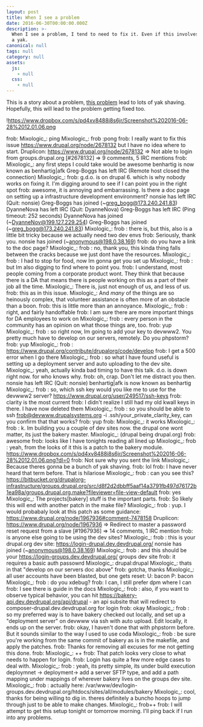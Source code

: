 ```yaml
---
layout: post
title: When I see a problem
date: 2016-06-30T00:00:00.000Z
description: >-
  When I see a problem, I tend to need to fix it. Even if this involves shaving
  a yak.
canonical: null
tags: null
category: null
assets:
  js:
    - null
  css:
    - null
---
```


This is a story about a problem, [this problem](https://www.drupal.org/node/2678132) lead to lots of yak shaving. Hopefully, this will lead to the problem getting fixed too.

!https://www.dropbox.com/s/pd4xv8488i8s6jr/Screenshot%202016-06-28%2012.01.06.png

frob:
Mixologic_: ping
Mixologic_:
frob :pong
frob:
I really want to fix this issue https://www.drupal.org/node/2678132 but I have no idea where to start.
Druplicon:
https://www.drupal.org/node/2678132 => Not able to login from groups.drupal.org [#2678132] => 9 comments, 5 IRC mentions
frob:
Mixologic_: any first steps I could take would be awesome
benhartig is now known as benhartig|afk
Greg-Boggs has left IRC (Remote host closed the connection)
Mixologic_:
frob: g.d.o. is on drupal 6. which is why nobody works on fixing it. I'm digging around to see if I can point you in the right spot
frob:
awesome, it is annoying and embarrassing. Is there a doc page on setting up a infrastructure development environment?
nonsie has left IRC (Quit: nonsie)
Greg-Boggs has joined (~greg_bogg@173.240.241.83)
DyanneNova has left IRC (Quit: DyanneNova)
Greg-Boggs has left IRC (Ping timeout: 252 seconds)
DyanneNova has joined (~DyanneNov@199.127.229.254)
Greg-Boggs has joined (~greg_bogg@173.240.241.83)
Mixologic_:
frob : there is, but this, also is a little bit tricky because we actually need two dev envs
frob:
Seriously, thank you.
nonsie has joined (~anonymous@198.0.38.169)
frob:
do you have a link to the doc page?
Mixologic_:
frob : no, thank you, this kinda thing falls between the cracks because we just dont have the resources.
Mixologic_:
frob :  I had to stop for food, now Im gonna get you set up
Mixologic_:
frob : but Im also digging to find where to point you.
frob:
I understand, most people coming from a corporate product wont. They think that because there is a DA that means there is people working on this as a part of their job all the time.
Mixologic_:
There is, just not enough of us, and less of us.
frob:
this as in this issue.
Mixologic_:
And *many* of the things are so heinously complex, that volunteer assistance is often more of an obstacle than a boon.
frob:
this is little more than an annoyance.
Mixologic_:
frob : right, and fairly handoffable
frob:
I am sure there are more important things for DA employees to work on
Mixologic_:
frob : every person  in the community has an opinion on what those things are, too.
frob:
yup
Mixologic_:
frob : so right now, Im going to add your key to devwww2. You pretty much have to develop on our servers, remotely. Do you phpstorm?
frob:
yup
Mixologic_:
frob : https://www.drupal.org/contribute/drupalorg/code/develop
frob:
I get a 500 error when I go there
Mixologic_:
frob : so what I have found useful is setting up a deployment server and auto uploading to the dev site.
Mixologic_:
yeah, actually kinda bad timing to have this talk. d.o. is down right now. for who knows why.
frob:
oh, crap. Don't let me distract you then.
nonsie has left IRC (Quit: nonsie)
benhartig|afk is now known as benhartig
Mixologic_:
frob : so, which ssh key would you like me to use for the devwww2 server? https://www.drupal.org/user/249517/ssh-keys
frob:
clarity is the most current
frob:
I didn't realize I still had my old kwall keys in there. I have now deleted them
Mixologic_:
frob : so you should be able to ssh frob@devwww.drupalsystems.org -i .ssh/your_private_clarity_key, can you confirm that that works?
frob:
yup
frob:
Mixologic_: it works
Mixologic_:
frob : k. Im building you a couple of dev sites now. the drupal one wont matter, its just the bakery master.
Mixologic_:
(drupal being drupal.org)
frob:
awesome
frob:
looks like I have tonights reading all lined up
Mixologic_:
frob : yeah, from the looks of it this is a patch to the bakery module. https://www.dropbox.com/s/pd4xv8488i8s6jr/Screenshot%202016-06-28%2012.01.06.png?dl=0
frob:
Not sure why you sent the link
Mixologic_:
Because theres gonna be a bunch of yak shaving.
frob:
lol
frob:
I have never heard that term before. That is hilariose
Mixologic_:
frob : can you see this? https://bitbucket.org/drupalorg-infrastructure/groups.drupal.org/src/d8f2d2dbbff5aaf14a3791fb497d76172b1ea98a/groups.drupal.org.make?fileviewer=file-view-default
frob:
yes
Mixologic_:
The projects[bakery] stuff is the important parts.
frob:
So likely this will end with another patch in the make file?
Mixologic_:
frob : yup. I would probabaly look at this patch as some guidance: https://www.drupal.org/node/1967936#comment-7478158
Druplicon:
https://www.drupal.org/node/1967936 => Redirect to master a password reset request from a slave [#1967936] => 14 comments, 1 IRC mention
frob:
is anyone else going to be using the dev sites?
Mixologic_:
frob : this is your drupal.org dev site: https://login-drupal.dev.devdrupal.org/
nonsie has joined (~anonymous@198.0.38.169)
Mixologic_:
frob : and this should be your https://login-groups.dev.devdrupal.org/ groups dev site
frob:
it requires a basic auth passowrd
Mixologic_:
drupal:drupal
Mixologic_:
thats in that "develop on our servers doc above"
frob:
gotcha, thanks
Mixologic_:
all user accounts have been blasted, but one gets reset: U: bacon P: bacon
Mixologic_:
frob : do you xdebug?
frob:
I can, I still prefer dpm where I can
frob:
I see there is guide in the docs
Mixologic_:
frob : also, if you want to observe typical behavior, you can hit https://bakery-api.dev.devdrupal.org/api/drupal - an api subsite that will redirect to composer-drupal.dev.devdrupal.org for login
frob:
okay
Mixologic_:
frob : so my preferred way is to have bakery checked out locally, and set up a "deployment server" on devwww via ssh with auto upload. Edit locally, it ends up on the server.
frob:
okay, I haven't done that with phpstorm before. But it sounds similar to the way I used to use coda
Mixologic_:
frob : be sure you're working from the same commit of bakery as is in the makefile, and apply the patches.
frob:
Thanks for removing all excuses for me not getting this done.
frob:
Mixologic_: ++
frob:
That patch looks very close to what needs to happen for login.
frob:
Login has quite a few more edge cases to deal with.
Mixologic_:
frob : yeah, its pretty simple, its under build execution deploymnet -> deployment-> add a server SFTP type, and add a path mapping under mappings of wherever bakery lives on the groups dev site.
Mixologic_:
frob : actually here: /var/www/dev/login-groups.dev.devdrupal.org/htdocs/sites/all/modules/bakery
Mixologic_:
cool, thanks for being willing to dig in. theres definitely a buncho hoops to jump through just to be able to make changes.
Mixologic_:
frob++
frob:
I will attempt to get this setup tonight or tomorrow morning. I'll ping back if I run into any problems.
